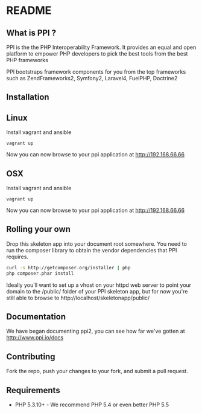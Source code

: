 README
======

What is PPI ?
--------------
PPI is the the PHP Interoperability Framework. It provides an equal and open platform to empower PHP developers to pick the best tools from the best PHP frameworks

PPI bootstraps framework components for you from the top frameworks such as ZendFrameworks2, Symfony2, Laravel4, FuelPHP, Doctrine2

Installation
------------

Linux
-----
Install vagrant and ansible

```
vagrant up
```

Now you can now browse to your ppi application at http://192.168.66.66

OSX
---
Install vagrant and ansible

```
vagrant up
```

Now you can now browse to your ppi application at http://192.168.66.66

Rolling your own
------------
Drop this skeleton app into your document root somewhere. You need to run the composer library to obtain the vendor dependencies that PPI requires.

``` bash
curl -s http://getcomposer.org/installer | php
php composer.phar install
```

Ideally you'll want to set up a vhost on your httpd web server to point your domain to the /public/ folder of your PPI skeleton app, but for now you're still able to browse to http://localhost/skeletonapp/public/

Documentation
-------------
We have began documenting ppi2, you can see how far we've gotten at http://www.ppi.io/docs

Contributing
------------
Fork the repo, push your changes to your fork, and submit a pull request.

Requirements
------------
* PHP 5.3.10+ - We recommend PHP 5.4 or even better PHP 5.5
